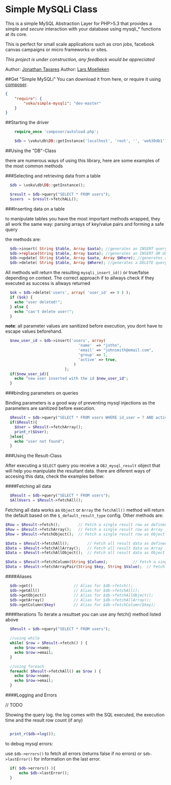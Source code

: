 Simple MySQLi Class
===================


This is a simple MySQL Abstraction Layer for PHP>5.3 that provides a simple and _secure_ interaction with your database using mysqli_* functions at its core.

This is perfect for small scale applications such as cron jobs, facebook canvas campaigns or micro frameworks or sites.

_This project is under construction, any feedback would be appreciated_

Author: [Jonathan Tavares](https://github.com/entomb)
Author: [Lars Moelleken](http://github.com/voku)


##Get "Simple MySQLi"
You can download it from here, or require it using [composer](https://packagist.org/packages/voku/simple-mysqli).
```json
{
    "require": {
		"voku/simple-mysqli": "dev-master"
	}
}
```

##Starting the driver

```php
    require_once 'composer/autoload.php';

    $db = \voku\db\DB::getInstance('localhost', 'root', '', 'web30db1');

```



##Using the "DB"-Class

there are numerous ways of using this library, here are some examples of the most common methods

###Selecting and retrieving data from a table

```php
  $db = \voku\db\DB::getInstance();

  $result = $db->query("SELECT * FROM users");
  $users  = $result->fetchALL();
```

###Inserting data on a table

to manipulate tables you have the most important methods wrapped,
they all work the same way: parsing arrays of key/value pairs and forming a safe query

the methods are:
```php
  $db->insert( String $table, Array $aata); //generates an INSERT query
  $db->replace(String $table, Array $aata); //generates an INSERT OR UPDATE query
  $db->update( String $table, Array $aata, Array $Where); //generates an UPDATE query
  $db->delete( String $table, Array $Where); //generates a DELETE query
```

All methods will return the resulting `mysqli_insert_id()` or true/false depending on context.
The correct approach if to allways check if they executed as success is allways returned

```php
  $ok = $db->delete('users', array( 'user_id' => 9 ) );
  if ($ok) {
    echo "user deleted!";
  } else {
    echo "can't delete user!";
  }
```

**note**: all parameter values are sanitized before execution, you dont have to escape values beforehand.

```php
  $new_user_id = $db->insert('users', array(
                                'name'  => "jothn",
                                'email' => "johnsmith@email.com",
                                'group' => 1,
                                'active' => true,
                              )
                          );
  if($new_user_id){
    echo "new user inserted with the id $new_user_id";
  }
```


###binding parameters on queries

Binding parameters is a good way of preventing mysql injections as the parameters are sanitized before execution.

```php
  $Result = $db->query("SELECT * FROM users WHERE id_user = ? AND active = ? LIMIT 1",array(11,1));
  if($Result){
    $User = $Result->fetchArray();
    print_r($User);
  }else{
    echo "user not found";
  }
```

###Using the Result-Class

After executing a `SELECT` query you receive a `OBJ_mysql_result` object that will help you manipulate the resultant data.
there are diferent ways of accesing this data, check the examples bellow:

####Fetching all data
```php
  $Result = $db->query("SELECT * FROM users");
  $AllUsers = $Result->fetchAll();
```
Fetching all data works as `Object` or `Array` the `fetchAll()` method will return the default based on the `$_default_result_type` config.
Other methods are:

```php
$Row = $Result->fetch();        // Fetch a single result row as defined by the config (Array or Object)
$Row = $Result->fetchArray();   // Fetch a single result row as Array
$Row = $Result->fetchObject();  // Fetch a single result row as Object

$Data = $Result->fetchAll();        // Fetch all result data as defined by the config (Array or Object)
$Data = $Result->fetchAllArray();   // Fetch all result data as Array
$Data = $Result->fetchAllObject();  // Fetch all result data as Object

$Data = $Result->fetchColumn(String $Column);           // Fetch a single column in a 1 dimention Array
$Data = $Result->fetchArrayPair(String $key, String $Value);  // Fetch data as a key/value pair Array.

```
####Aliases
```php
  $db->get()                  // Alias for $db->fetch();
  $db->getAll()               // Alias for $db->fetchAll();
  $db->getObject()            // Alias for $db->fetchAllObject();
  $db->getArray()             // Alias for $db->fetchAllArray();
  $db->getColumn($key)        // Alias for $db->fetchColumn($key);
```

####Iterations
To iterate a resultset you can use any fetch() method listed above

```php
  $Result = $db->query("SELECT * FROM users");

  //using while
  while( $row = $Result->fetch() ) {
    echo $row->name;
    echo $row->email;
  }

  //using foreach
  foreach( $Result->fetchAll() as $row ) {
    echo $row->name;
    echo $row->email;
  }

```

####Logging and Errors

// TODO

Showing the query log. the log comes with the SQL executed, the execution time and the result row count (if any)
```php

  print_r($db->log());

```

to debug mysql errors:

use `$db->errors()` to fetch all errors (returns false if no errors) or `$db->lastError()` for information on the last error.

```php
  if( $db->errors() ){
      echo $db->lastError();
  }
```




